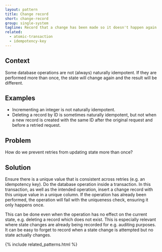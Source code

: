 ```yaml
---
layout: pattern
title: Change record
short: change-record
group: single-system
tagline: Record that a change has been made so it doesn't happen again
related:
  - atomic-transaction
  - idempotency-key
---
```


## Context

Some database operations are not (always) naturally idempotent. If they are performed more than once, the state will change again and the result will be different.

## Examples

- Incrementing an integer is not naturally idempotent.
- Deleting a record by ID is sometimes naturally idempotent, but not when a new record is created with the same ID after the original request and before a retried request.

## Problem

How do we prevent retries from updating state more than once?

## Solution

Ensure there is a unique value that is consistent across retries (e.g. an idempotency key). Do the database operation inside a transaction. In this transaction, as well as the intended operation, insert a change record with this unique value in a unique column. If the operation has already been performed, the operation will fail with the uniqueness check, ensuring it only happens once.

This can be done even when the operation has no effect on the current state, e.g. deleting a record which does not exist. This is especially relevant where state changes are already being recorded for e.g. auditing purposes. It can be easy to forget to record when a state change is attempted but no state actually changes.

{% include related_patterns.html %}
